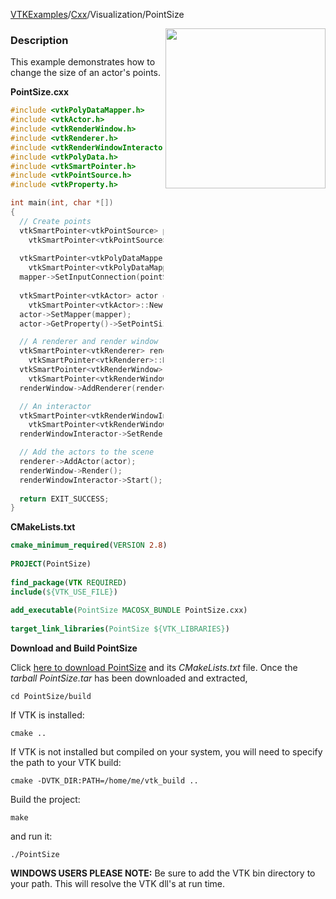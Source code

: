 [VTKExamples](/index/)/[Cxx](/Cxx)/Visualization/PointSize

<img align="right" src="https://github.com/lorensen/VTKExamples/blob/gh-pages/Testing/Baseline/Visualization/TestPointSize.png?raw=true" width="256" />

### Description
This example demonstrates how to change the size of an actor's points.

**PointSize.cxx**
```c++
#include <vtkPolyDataMapper.h>
#include <vtkActor.h>
#include <vtkRenderWindow.h>
#include <vtkRenderer.h>
#include <vtkRenderWindowInteractor.h>
#include <vtkPolyData.h>
#include <vtkSmartPointer.h>
#include <vtkPointSource.h>
#include <vtkProperty.h>

int main(int, char *[])
{
  // Create points
  vtkSmartPointer<vtkPointSource> pointSource = 
    vtkSmartPointer<vtkPointSource>::New();
    
  vtkSmartPointer<vtkPolyDataMapper> mapper = 
    vtkSmartPointer<vtkPolyDataMapper>::New();
  mapper->SetInputConnection(pointSource->GetOutputPort());
  
  vtkSmartPointer<vtkActor> actor = 
    vtkSmartPointer<vtkActor>::New();
  actor->SetMapper(mapper);
  actor->GetProperty()->SetPointSize(3);

  // A renderer and render window
  vtkSmartPointer<vtkRenderer> renderer = 
    vtkSmartPointer<vtkRenderer>::New();
  vtkSmartPointer<vtkRenderWindow> renderWindow = 
    vtkSmartPointer<vtkRenderWindow>::New();
  renderWindow->AddRenderer(renderer);

  // An interactor
  vtkSmartPointer<vtkRenderWindowInteractor> renderWindowInteractor = 
    vtkSmartPointer<vtkRenderWindowInteractor>::New();
  renderWindowInteractor->SetRenderWindow(renderWindow);

  // Add the actors to the scene
  renderer->AddActor(actor);
  renderWindow->Render();
  renderWindowInteractor->Start();
  
  return EXIT_SUCCESS;
}
```
**CMakeLists.txt**
```cmake
cmake_minimum_required(VERSION 2.8)
 
PROJECT(PointSize)
 
find_package(VTK REQUIRED)
include(${VTK_USE_FILE})
 
add_executable(PointSize MACOSX_BUNDLE PointSize.cxx)
 
target_link_libraries(PointSize ${VTK_LIBRARIES})
```

**Download and Build PointSize**

Click [here to download PointSize](https://github.com/lorensen/VTKWikiExamplesTarballs/raw/master/PointSize.tar) and its *CMakeLists.txt* file.
Once the *tarball PointSize.tar* has been downloaded and extracted,
```
cd PointSize/build 
```
If VTK is installed:
```
cmake ..
```
If VTK is not installed but compiled on your system, you will need to specify the path to your VTK build:
```
cmake -DVTK_DIR:PATH=/home/me/vtk_build ..
```
Build the project:
```
make
```
and run it:
```
./PointSize
```
**WINDOWS USERS PLEASE NOTE:** Be sure to add the VTK bin directory to your path. This will resolve the VTK dll's at run time.

